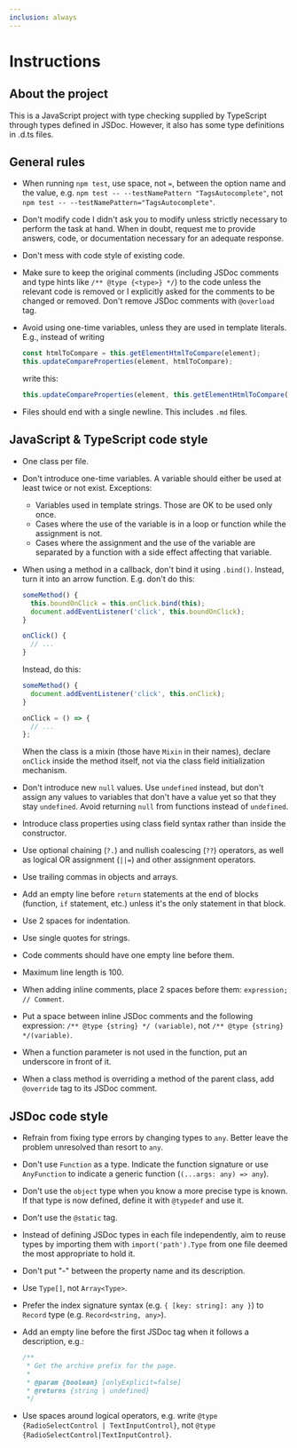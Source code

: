 ```yaml
---
inclusion: always
---
```


# Instructions

## About the project

This is a JavaScript project with type checking supplied by TypeScript through types defined in JSDoc. However, it also has some type definitions in .d.ts files.

## General rules

- When running `npm test`, use space, not `=`, between the option name and the value, e.g. `npm test -- --testNamePattern "TagsAutocomplete"`, not `npm test -- --testNamePattern="TagsAutocomplete"`.
- Don't modify code I didn't ask you to modify unless strictly necessary to perform the task at hand. When in doubt, request me to provide answers, code, or documentation necessary for an adequate response.
- Don't mess with code style of existing code.
- Make sure to keep the original comments (including JSDoc comments and type hints like `/** @type {<type>} */`) to the code unless the relevant code is removed or I explicitly asked for the comments to be changed or removed. Don't remove JSDoc comments with `@overload` tag.
- Avoid using one-time variables, unless they are used in template literals. E.g., instead of writing

  ```js
  const htmlToCompare = this.getElementHtmlToCompare(element);
  this.updateCompareProperties(element, htmlToCompare);
  ```

  write this:

  ```js
  this.updateCompareProperties(element, this.getElementHtmlToCompare(element));
  ```

- Files should end with a single newline. This includes `.md` files.

## JavaScript & TypeScript code style

- One class per file.
- Don't introduce one-time variables. A variable should either be used at least twice or not exist. Exceptions:
  - Variables used in template strings. Those are OK to be used only once.
  - Cases where the use of the variable is in a loop or function while the assignment is not.
  - Cases where the assignment and the use of the variable are separated by a function with a side effect affecting that variable.
- When using a method in a callback, don't bind it using `.bind()`. Instead, turn it into an arrow function. E.g. don't do this:

  ```js
  someMethod() {
    this.boundOnClick = this.onClick.bind(this);
    document.addEventListener('click', this.boundOnClick);
  }

  onClick() {
    // ...
  }
  ```

  Instead, do this:

  ```js
  someMethod() {
    document.addEventListener('click', this.onClick);
  }

  onClick = () => {
    // ...
  };
  ```

  When the class is a mixin (those have `Mixin` in their names), declare `onClick` inside the method itself, not via the class field initialization mechanism.

- Don't introduce new `null` values. Use `undefined` instead, but don't assign any values to variables that don't have a value yet so that they stay `undefined`. Avoid returning `null` from functions instead of `undefined`.
- Introduce class properties using class field syntax rather than inside the constructor.
- Use optional chaining (`?.`) and nullish coalescing (`??`) operators, as well as logical OR assignment (`||=`) and other assignment operators.
- Use trailing commas in objects and arrays.
- Add an empty line before `return` statements at the end of blocks (function, `if` statement, etc.) unless it's the only statement in that block.
- Use 2 spaces for indentation.
- Use single quotes for strings.
- Code comments should have one empty line before them.
- Maximum line length is 100.
- When adding inline comments, place 2 spaces before them: `expression;  // Comment`.
- Put a space between inline JSDoc comments and the following expression: `/** @type {string} */ (variable)`, not `/** @type {string} */(variable)`.
- When a function parameter is not used in the function, put an underscore in front of it.
- When a class method is overriding a method of the parent class, add `@override` tag to its  JSDoc comment.

## JSDoc code style

- Refrain from fixing type errors by changing types to `any`. Better leave the problem unresolved than resort to `any`.
- Don't use `Function` as a type. Indicate the function signature or use `AnyFunction` to indicate a generic function (`(...args: any) => any`).
- Don't use the `object` type when you know a more precise type is known. If that type is now defined, define it with `@typedef` and use it.
- Don't use the `@static` tag.
- Instead of defining JSDoc types in each file independently, aim to reuse types by importing them with `import('path').Type` from one file deemed the most appropriate to hold it.
- Don't put "-" between the property name and its description.
- Use `Type[]`, not `Array<Type>`.
- Prefer the index signature syntax (e.g. `{ [key: string]: any }`) to `Record` type (e.g. `Record<string, any>`).
- Add an empty line before the first JSDoc tag when it follows a description, e.g.:

  ```js
  /**
   * Get the archive prefix for the page.
   *
   * @param {boolean} [onlyExplicit=false]
   * @returns {string | undefined}
   */
  ```

- Use spaces around logical operators, e.g. write `@type {RadioSelectControl | TextInputControl}`, not `@type {RadioSelectControl|TextInputControl}`.
